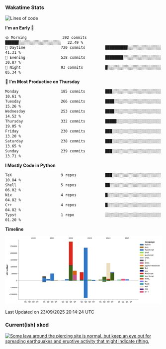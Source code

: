 ### Wakatime Stats
<!--START_SECTION:waka-->
![Lines of code](https://img.shields.io/badge/From%20Hello%20World%20I%27ve%20Written-1.0%20million%20lines%20of%20code-blue)

**I'm an Early 🐤** 

```text
🌞 Morning                392 commits         ██████░░░░░░░░░░░░░░░░░░░   22.49 % 
🌆 Daytime                720 commits         ██████████░░░░░░░░░░░░░░░   41.31 % 
🌃 Evening                538 commits         ████████░░░░░░░░░░░░░░░░░   30.87 % 
🌙 Night                  93 commits          █░░░░░░░░░░░░░░░░░░░░░░░░   05.34 % 
```
📅 **I'm Most Productive on Thursday** 

```text
Monday                   185 commits         ███░░░░░░░░░░░░░░░░░░░░░░   10.61 % 
Tuesday                  266 commits         ████░░░░░░░░░░░░░░░░░░░░░   15.26 % 
Wednesday                253 commits         ████░░░░░░░░░░░░░░░░░░░░░   14.52 % 
Thursday                 332 commits         █████░░░░░░░░░░░░░░░░░░░░   19.05 % 
Friday                   230 commits         ███░░░░░░░░░░░░░░░░░░░░░░   13.20 % 
Saturday                 238 commits         ███░░░░░░░░░░░░░░░░░░░░░░   13.65 % 
Sunday                   239 commits         ███░░░░░░░░░░░░░░░░░░░░░░   13.71 % 
```


**I Mostly Code in Python** 

```text
TeX                      9 repos             ███░░░░░░░░░░░░░░░░░░░░░░   10.84 % 
Shell                    5 repos             ██░░░░░░░░░░░░░░░░░░░░░░░   06.02 % 
Nix                      4 repos             █░░░░░░░░░░░░░░░░░░░░░░░░   04.82 % 
C++                      4 repos             █░░░░░░░░░░░░░░░░░░░░░░░░   04.82 % 
Typst                    1 repo              ░░░░░░░░░░░░░░░░░░░░░░░░░   01.20 % 
```



**Timeline**

![Lines of Code chart](https://raw.githubusercontent.com/joshuajeschek/joshuajeschek/main/assets/bar_graph.png)


 Last Updated on 23/09/2025 20:14:24 UTC
<!--END_SECTION:waka-->

### Current(ish) xkcd
<a id="xkcd-a" title="Some lava around the piercing site is normal, but keep an eye out for spreading earthquakes and eruptive activity that might indicate rifting." href="https://www.xkcd.com" target="_blank">
        <img align="center" id="xkcd-img" src="https://imgs.xkcd.com/comics/piercing.png" alt="Some lava around the piercing site is normal, but keep an eye out for spreading earthquakes and eruptive activity that might indicate rifting." height=300 />
</a>
